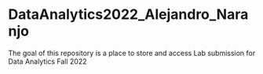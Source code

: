 # DataAnalytics2022_Alejandro_Naranjo

The goal of this repository is a place to store and access Lab submission for Data Analytics Fall 2022